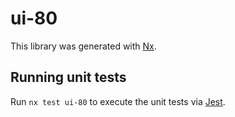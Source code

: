 # ui-80

This library was generated with [Nx](https://nx.dev).

## Running unit tests

Run `nx test ui-80` to execute the unit tests via [Jest](https://jestjs.io).
